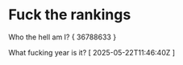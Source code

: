 # Fuck the rankings

Who the hell am I?
{ 36788633 }

What fucking year is it?
[ 2025-05-22T11:46:40Z ]
